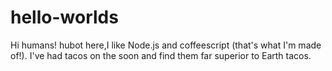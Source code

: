 # hello-worlds
Hi humans!
hubot here,I like Node.js and coffeescript (that's what I'm made of!).
I've had tacos on the soon and find them far superior to Earth tacos.
